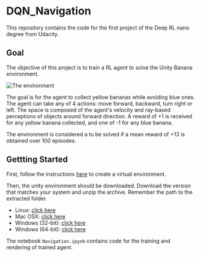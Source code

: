 # DQN_Navigation
This repository contains the code for the first project of the Deep RL nano degree from Udacity.

## Goal 
The objective of this project is to train a RL agent to solve the Unity Banana environment.

![The environment](images/banana.gif)

The goal is for the agent to collect yellow bananas while avoiding blue ones.
The agent can take any of 4 actions: move forward, backward, turn right or left.
The space is composed of the agent's velocity and ray-based perceptions of objects around forward direction.
A reward of +1 is received for any yellow banana collected, and one of -1 for any blue banana.

The environment is considered a to be solved if a mean reward of +13 is obtained over 100 episodes.

## Gettting Started
First, follow the instructions [here](https://github.com/udacity/deep-reinforcement-learning#dependencies) to create a virtual environment.

Then, the unity environment should be downloaded.
Download the version that matches your system and unzip the archive.
Remember the path to the extracted folder.

* Linux: [click here](https://s3-us-west-1.amazonaws.com/udacity-drlnd/P1/Banana/Banana_Linux.zip)
* Mac OSX: [click here](https://s3-us-west-1.amazonaws.com/udacity-drlnd/P1/Banana/Banana.app.zip)
* Windows (32-bit): [click here](https://s3-us-west-1.amazonaws.com/udacity-drlnd/P1/Banana/Banana_Windows_x86.zip)
* Windows (64-bit): [click here](https://s3-us-west-1.amazonaws.com/udacity-drlnd/P1/Banana/Banana_Windows_x86_64.zip)

The notebook `Navigation.ipynb` contains code for the training and rendering of trained agent.
